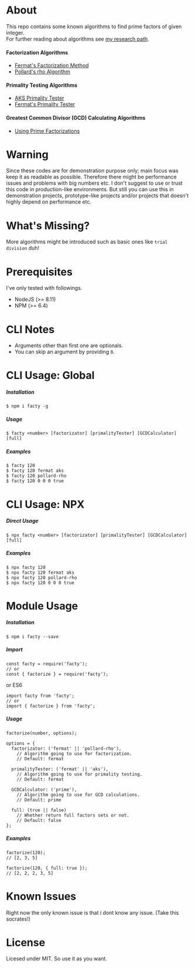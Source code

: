 # About 
This repo contains some known algorithms to find prime factors of given integer.  
For further reading about algorithms see [my research path](/RESEARCH_PATH.md).

#### Factorization Algorithms
  - [Fermat's Factorization Method](https://www.wikiwand.com/en/Fermat%27s_factorization_method)
  - [Pollard's rho Algorithm](https://www.wikiwand.com/en/Pollard%27s_rho_algorithm)

#### Primality Testing Algorithms
  - [AKS Primality Tester](https://www.wikiwand.com/en/AKS_primality_test)
  - [Fermat's Primality Tester](https://www.wikiwand.com/en/Fermat_primality_test)

#### Greatest Common Divisor (GCD) Calculating Algorithms
  - [Using Prime Factorizations](https://www.wikiwand.com/en/Greatest_common_divisor#/Using_prime_factorizations)

# Warning 
Since these codes are for demonstration purpose only; main focus was keep it as readable as possible. Therefore there might be performance issues and problems with big numbers etc. I don't suggest to use or trust this code in production-like environments. But still you can use this in demonstration projects, prototype-like projects and/or projects that doesn't highly depend on performance etc.

# What's Missing?
More algorithms might be introduced such as basic ones like `trial division` duh!

# Prerequisites
I've only tested with followings.
- NodeJS (>= 8.11)
- NPM (>= 6.4)

# CLI Notes
- Arguments other than first one are optionals.
- You can skip an argument by providing `0`.

# CLI Usage: Global
##### Installation
    $ npm i facty -g
##### Usage
    $ facty <number> [factorizator] [primalityTester] [GCDCalculator] [full]
##### Examples
    $ facty 120
    $ facty 120 fermat aks
    $ facty 120 pollard-rho
    $ facty 120 0 0 0 true
  
# CLI Usage: NPX
##### Direct Usage
    $ npx facty <number> [factorizator] [primalityTester] [GCDCalculator] [full]
##### Examples
    $ npx facty 120
    $ npx facty 120 fermat aks
    $ npx facty 120 pollard-rho
    $ npx facty 120 0 0 0 true

# Module Usage
##### Installation
    $ npm i facty --save
##### Import
    const facty = require('facty');
    // or
    const { factorize } = require('facty');
or ES6

    import facty from 'facty';
    // or
    import { factorize } from 'facty';
##### Usage
    factorize(number, options);

    options = {
      factorizator: ('fermat' || 'pollard-rho'),
        // Algorithm going to use for factorization.
        // Default: fermat

      primalityTester: ('fermat' || 'aks'),
        // Algorithm going to use for primality testing.
        // Default: fermat

      GCDCalculator: ('prime'),
        // Algorithm going to use for GCD calculations.
        // Default: prime

      full: (true || false)
        // Whether return full factors sets or not.
        // Default: false
    };

##### Examples
    factorize(120);
    // [2, 3, 5]

    factorize(120, { full: true });
    // [2, 2, 2, 3, 5]

# Known Issues
Right now the only known issue is that i dont know any issue. (Take this socrates!)

# License
Licesed under MIT. So use it as you want.